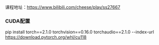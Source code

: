 课程地址：https://www.bilibili.com/cheese/play/ss27667

### CUDA配置
pip install torch==2.1.0 torchvision==0.16.0 torchaudio==2.1.0 --index-url https://download.pytorch.org/whl/cu118

